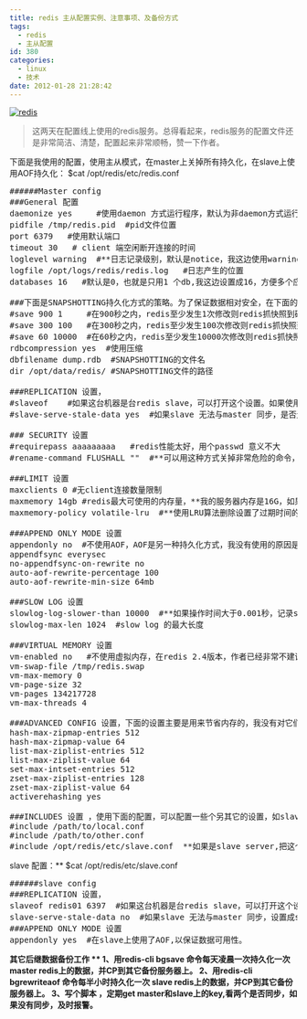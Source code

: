 ```yaml
---
title: redis 主从配置实例、注意事项、及备份方式
tags:
  - redis
  - 主从配置
id: 380
categories:
  - linux
  - 技术
date: 2012-01-28 21:28:42
---
```


[![](http://www.m690.com/wp-content/uploads/2012/01/redis.jpg "redis")](http://www.m690.com/wp-content/uploads/2012/01/redis.jpg)
> 这两天在配置线上使用的redis服务。总得看起来，redis服务的配置文件还是非常简洁、清楚，配置起来非常顺畅，赞一下作者。

下面是我使用的配置，使用主从模式，在master上关掉所有持久化，在slave上使用AOF持久化：
$cat /opt/redis/etc/redis.conf
<pre class="blush: php">
######Master config
###General 配置
daemonize yes     #使用daemon 方式运行程序，默认为非daemon方式运行
pidfile /tmp/redis.pid  #pid文件位置
port 6379   #使用默认端口
timeout 30   # client 端空闲断开连接的时间
loglevel warning  #**日志记录级别，默认是notice，我这边使用warning,是为了监控日志方便。使用warning后，只有发生告警才会产生日志，这对于通过判断日志文件是否为空来监控报警非常方便。**
logfile /opt/logs/redis/redis.log   #日志产生的位置
databases 16   #默认是0，也就是只用1 个db,我这边设置成16，方便多个应用使用同一个redis server。使用select n 命令可以确认使用的redis db ,这样不同的应用即使使用相同的key也不会有问题。

###下面是SNAPSHOTTING持久化方式的策略。为了保证数据相对安全，在下面的设置中，更改越频繁，SNAPSHOTTING越频繁，也就是说，压力越大，反而花在持久化上的资源会越多。所以我选择了master-slave模式，并在master关掉了SNAPSHOTTING。
#save 900 1     #在900秒之内，redis至少发生1次修改则redis抓快照到磁盘
#save 300 100   #在300秒之内，redis至少发生100次修改则redis抓快照到磁盘
#save 60 10000  #在60秒之内，redis至少发生10000次修改则redis抓快照到磁盘
rdbcompression yes  #使用压缩
dbfilename dump.rdb  #SNAPSHOTTING的文件名
dir /opt/data/redis/ #SNAPSHOTTING文件的路径

###REPLICATION 设置，
#slaveof <masterip> <masterport>  #如果这台机器是台redis slave，可以打开这个设置。如果使用master-slave模式，我就会在master上把SNAPSHOTTING关了，这样可以不用在master上做持久化，而是在slave上做，这样可以大大提高master 内存使用率和系统性能。
#slave-serve-stale-data yes  #如果slave 无法与master 同步，是否还可以读

### SECURITY 设置  
#requirepass aaaaaaaaa   #redis性能太好，用个passwd 意义不大
#rename-command FLUSHALL ""  #**可以用这种方式关掉非常危险的命令，如FLUSHALL这个命令，它清空整个 Redis 服务器的数据，而且不用确认且从不会失败**

###LIMIT 设置
maxclients 0 #无client连接数量限制
maxmemory 14gb #redis最大可使用的内存量，**我的服务器内存是16G，如果使用redis SNAPSHOTTING的copy-on-write的持久会写方式，会额外的使用内存，为了使持久会操作不会使用系统VM，使redis服务器性能下降，建议保留redis最大使用内存的一半8G来留给持久化使用，我个人觉得非常浪费。我没有在master上不做持久化，使用主从方式**
maxmemory-policy volatile-lru  #**使用LRU算法删除设置了过期时间的key,但如果程序写的时间没有写key的过期时间，建议使用allkeys-lru，这样至少保证redis不会不可写入。**

###APPEND ONLY MODE 设置
appendonly no  #不使用AOF，AOF是另一种持久化方式，我没有使用的原因是这种方式并不能在服务器或磁盘损坏的情况下，保证数据可用性。
appendfsync everysec  
no-appendfsync-on-rewrite no
auto-aof-rewrite-percentage 100
auto-aof-rewrite-min-size 64mb

###SLOW LOG 设置
slowlog-log-slower-than 10000  #**如果操作时间大于0.001秒，记录slow log,这个log是记录在内存中的，可以用redis-cli slowlog get 命令查看**
slowlog-max-len 1024  #slow log 的最大长度

###VIRTUAL MEMORY 设置
vm-enabled no   #不使用虚拟内存，在redis 2.4版本，作者已经非常不建议使用VM。
vm-swap-file /tmp/redis.swap
vm-max-memory 0
vm-page-size 32
vm-pages 134217728
vm-max-threads 4

###ADVANCED CONFIG 设置，下面的设置主要是用来节省内存的，我没有对它们做修改
hash-max-zipmap-entries 512   
hash-max-zipmap-value 64
list-max-ziplist-entries 512
list-max-ziplist-value 64
set-max-intset-entries 512
zset-max-ziplist-entries 128
zset-max-ziplist-value 64
activerehashing yes

###INCLUDES 设置 ，使用下面的配置，可以配置一些个另其它的设置，如slave的配置
#include /path/to/local.conf
#include /path/to/other.conf
#include /opt/redis/etc/slave.conf  **如果是slave server,把这个注释打开**
</pre>

</strong>slave 配置：**
$cat /opt/redis/etc/slave.conf
<pre class="blush: php">
######slave config
###REPLICATION 设置，
slaveof redis01 6397  #如果这台机器是台redis slave，可以打开这个设置。如果使用master-slave模式，我就会在master上把SNAPSHOTTING关了，这样可以不用在master上做持久化，而是在slave上做，这样可以大大提高master 内存使用率和系统性能。
slave-serve-stale-data no  #如果slave 无法与master 同步，设置成slave不可读，方便监控脚本发现问题。
###APPEND ONLY MODE 设置
appendonly yes  #在slave上使用了AOF,以保证数据可用性。
</pre>

<strong>其它后继数据备份工作 **
1、用redis-cli bgsave 命令每天凌晨一次持久化一次master redis上的数据，并CP到其它备份服务器上。
2、用redis-cli bgrewriteaof 命令每半小时持久化一次 slave redis上的数据，并CP到其它备份服务器上。
3、写个脚本 ，定期get master和slave上的key,看两个是否同步，如果没有同步，及时报警。